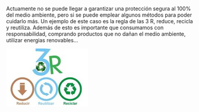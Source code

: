 Actuamente no se puede llegar a garantizar una protección segura al 100% del medio ambiente, pero si se puede emplear algunos métodos para poder cuidarlo más.
Un ejemplo de este caso es la regla de las 3 R, reduce, recicla y reutiliza. Además de esto es importante que consumamos con responsabilidad, comprando productos que no dañan el medio ambiente, utilizar energias renovables...

![imagen](imagen4.jpg)
